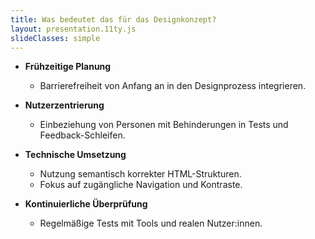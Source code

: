 ```yaml
---
title: Was bedeutet das für das Designkonzept?
layout: presentation.11ty.js
slideClasses: simple
---
```




- **Frühzeitige Planung**  
  - Barrierefreiheit von Anfang an in den Designprozess integrieren.
  
- **Nutzerzentrierung**  
  - Einbeziehung von Personen mit Behinderungen in Tests und Feedback-Schleifen.
  
- **Technische Umsetzung**  
  - Nutzung semantisch korrekter HTML-Strukturen.
  - Fokus auf zugängliche Navigation und Kontraste.

- **Kontinuierliche Überprüfung**  
  - Regelmäßige Tests mit Tools und realen Nutzer:innen.